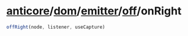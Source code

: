 # [anticore](../../../../../../#reference)/[dom](../../../#reference)/[emitter](../../#reference)/[off](../#reference)/<a name="reference">onRight</a>

```js
offRight(node, listener, useCapture)
```